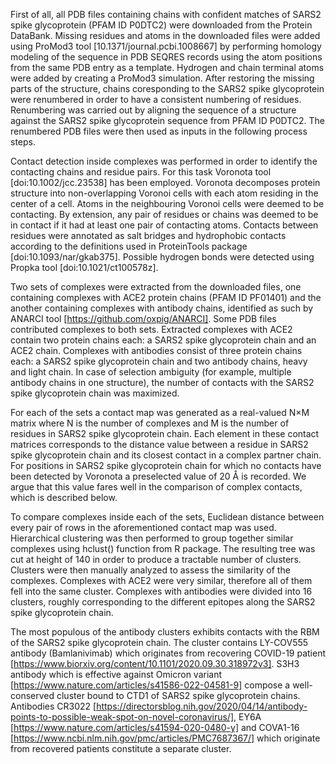 First of all, all PDB files containing chains with confident matches of SARS2 spike glycoprotein (PFAM ID P0DTC2) were downloaded from the Protein DataBank.
Missing residues and atoms in the downloaded files were added using ProMod3 tool [10.1371/journal.pcbi.1008667] by performing homology modeling of the sequence in PDB SEQRES records using the atom positions from the same PDB entry as a template.
Hydrogen and chain terminal atoms were added by creating a ProMod3 simulation.
After restoring the missing parts of the structure, chains coresponding to the SARS2 spike glycoprotein were renumbered in order to have a consistent numbering of residues.
Renumbering was carried out by aligning the sequence of a structure against the SARS2 spike glycoprotein sequence from PFAM ID P0DTC2.
The renumbered PDB files were then used as inputs in the following process steps.

Contact detection inside complexes was performed in order to identify the contacting chains and residue pairs.
For this task Voronota tool [doi:10.1002/jcc.23538] has been employed.
Voronota decomposes protein structure into non-overlapping Voronoi cells with each atom residing in the center of a cell.
Atoms in the neighbouring Voronoi cells were deemed to be contacting.
By extension, any pair of residues or chains was deemed to be in contact if it had at least one pair of contacting atoms.
Contacts between residues were annotated as salt bridges and hydrophobic contacts according to the definitions used in ProteinTools package [doi:10.1093/nar/gkab375].
Possible hydrogen bonds were detected using Propka tool [doi:10.1021/ct100578z].

Two sets of complexes were extracted from the downloaded files, one containing complexes with ACE2 protein chains (PFAM ID PF01401) and the another containing complexes with antibody chains, identified as such by ANARCI tool [https://github.com/oxpig/ANARCI].
Some PDB files contributed complexes to both sets.
Extracted complexes with ACE2 contain two protein chains each: a SARS2 spike glycoprotein chain and an ACE2 chain.
Complexes with antibodies consist of three protein chains each: a SARS2 spike glycoprotein chain and two antibody chains, heavy and light chain.
In case of selection ambiguity (for example, multiple antibody chains in one structure), the number of contacts with the SARS2 spike glycoprotein chain was maximized.

For each of the sets a contact map was generated as a real-valued N×M matrix where N is the number of complexes and M is the number of residues in SARS2 spike glycoprotein chain.
Each element in these contact matrices corresponds to the distance value between a residue in SARS2 spike glycoprotein chain and its closest contact in a complex partner chain.
For positions in SARS2 spike glycoprotein chain for which no contacts have been detected by Voronota a preselected value of 20 Å is recorded.
We argue that this value fares well in the comparison of complex contacts, which is described below.

To compare complexes inside each of the sets, Euclidean distance between every pair of rows in the aforementioned contact map was used.
Hierarchical clustering was then performed to group together similar complexes using hclust() function from R package.
The resulting tree was cut at height of 140 in order to produce a tractable number of clusters.
Clusters were then manually analyzed to assess the similarity of the complexes.
Complexes with ACE2 were very similar, therefore all of them fell into the same cluster.
Complexes with antibodies were divided into 16 clusters, roughly corresponding to the different epitopes along the SARS2 spike glycoprotein chain.

The most populous of the antibody clusters exhibits contacts with the RBM of the SARS2 spike glycoprotein chain.
The cluster contains LY-COV555 antibody (Bamlanivimab) which originates from recovering COVID-19 patient [https://www.biorxiv.org/content/10.1101/2020.09.30.318972v3].
S3H3 antibody which is effective against Omicron variant [https://www.nature.com/articles/s41586-022-04581-9] compose a well-conserved cluster bound to CTD1 of SARS2 spike glycoprotein chains.
Antibodies CR3022 [https://directorsblog.nih.gov/2020/04/14/antibody-points-to-possible-weak-spot-on-novel-coronavirus/], EY6A [https://www.nature.com/articles/s41594-020-0480-y] and COVA1-16 [https://www.ncbi.nlm.nih.gov/pmc/articles/PMC7687367/] which originate from recovered patients constitute a separate cluster.
